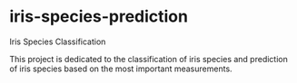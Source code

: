 # iris-species-prediction
 Iris Species Classification

This project is dedicated to the classification of iris species and prediction of iris species based on the most important measurements.
